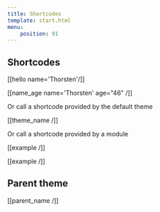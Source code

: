 ```yaml
---
title: Shortcodes
template: start.html
menu: 
    position: 91
---
```


## Shortcodes

[[hello name='Thorsten'/]]

[[name_age name='Thorsten' age="46" /]]

Or call a shortcode provided by the default theme

[[theme_name /]]

Or call a shortcode provided by a module

[[example /]]

\[\[example /\]\]

## Parent theme

[[parent_name /]]